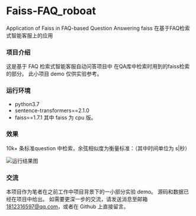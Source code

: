 # Faiss-FAQ_roboat
Application of Faiss in FAQ-based Question Answering
faiss 在基于FAQ检索式智能客服上的应用

### 项目介绍
  这是基于 FAQ 检索式智能客服自动问答项目中 在QA库中检索时用到的faiss检索的部分。
  此小项目 demo 仅供实验参考。

### 运行环境
  * python3.7
  * sentence-transformers==2.1.0
  * faiss==1.7.1
  其中 faiss 为 cpu 版。
  
### 效果
  10k+ 条标准question 中检索，余弦相似度为衡量标准：（其中时间单位为 s|秒）

  ![运行结果图](https://github.com/xuyingjie521/Faiss-FAQ_roboat/show_result.png)

### 交流
  本项目作为笔者在之前工作中项目背景下的一小部分实验 demo。 
  源码和数据已经在项目中给出。
  如需要更深一步的交流，请发送消息至邮箱 1812316597@qq.com，或者在 Github 上直接留言。
